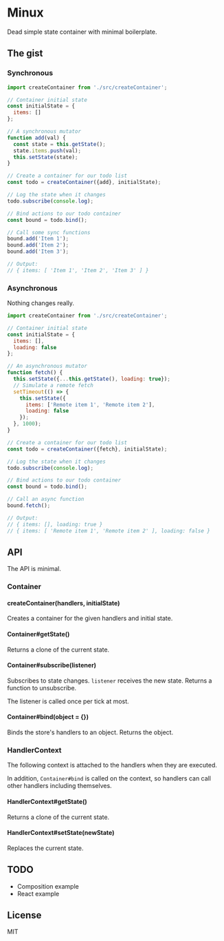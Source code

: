 # Minux

Dead simple state container with minimal boilerplate.

## The gist

### Synchronous

```javascript
import createContainer from './src/createContainer';

// Container initial state
const initialState = {
  items: []
};

// A synchronous mutator
function add(val) {
  const state = this.getState();
  state.items.push(val);
  this.setState(state);
}

// Create a container for our todo list
const todo = createContainer({add}, initialState);

// Log the state when it changes
todo.subscribe(console.log);

// Bind actions to our todo container
const bound = todo.bind();

// Call some sync functions
bound.add('Item 1');
bound.add('Item 2');
bound.add('Item 3');

// Output:
// { items: [ 'Item 1', 'Item 2', 'Item 3' ] }
```

### Asynchronous

Nothing changes really.

```javascript
import createContainer from './src/createContainer';

// Container initial state
const initialState = {
  items: [],
  loading: false
};

// An asynchronous mutator
function fetch() {
  this.setState({...this.getState(), loading: true});
  // Simulate a remote fetch
  setTimeout(() => {
    this.setState({
      items: ['Remote item 1', 'Remote item 2'],
      loading: false
    });
  }, 1000);
}

// Create a container for our todo list
const todo = createContainer({fetch}, initialState);

// Log the state when it changes
todo.subscribe(console.log);

// Bind actions to our todo container
const bound = todo.bind();

// Call an async function
bound.fetch();

// Output:
// { items: [], loading: true }
// { items: [ 'Remote item 1', 'Remote item 2' ], loading: false }
```

## API

The API is minimal.

### Container

#### createContainer(handlers, initialState)

Creates a container for the given handlers and initial state.

#### Container#getState()

Returns a clone of the current state.

#### Container#subscribe(listener)

Subscribes to state changes. `listener` receives the new state. Returns a
function to unsubscribe.

The listener is called once per tick at most.

#### Container#bind(object = {})

Binds the store's handlers to an object. Returns the object.

### HandlerContext

The following context is attached to the handlers when they are executed.

In addition, `Container#bind` is called on the context, so handlers can call
other handlers including themselves.

#### HandlerContext#getState()

Returns a clone of the current state.

#### HandlerContext#setState(newState)

Replaces the current state.

## TODO

* Composition example
* React example

## License

MIT
